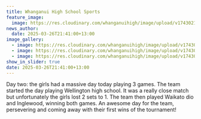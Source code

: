 ```yaml
---
title: Whanganui High School Sports
feature_image:
  image: https://res.cloudinary.com/whanganuihigh/image/upload/v1743021614/News/vbgg3.jpg
news_author:
  date: 2025-03-26T21:41:00+13:00
image_gallery:
  - image: https://res.cloudinary.com/whanganuihigh/image/upload/v1743021614/News/vbgg2.jpg
  - image: https://res.cloudinary.com/whanganuihigh/image/upload/v1743021614/News/vbgg.jpg
  - image: https://res.cloudinary.com/whanganuihigh/image/upload/v1743021614/News/vbgg1.jpg
show_in_slider: true
date: 2025-03-26T21:41:00+13:00
---
```

Day two: the girls had a massive day today playing 3 games. The team started the day playing Wellington high school. It was a really close match but unfortunately the girls lost 2 sets to 1. The team then played Waikato dio and Inglewood, winning both games. An awesome day for the team, persevering and coming away with their first wins of the tournament!
